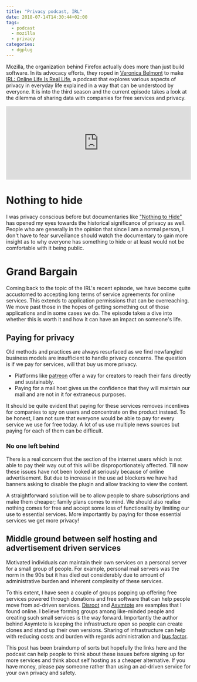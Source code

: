 ```yaml
---
title: "Privacy podcast, IRL"
date: 2018-07-14T14:30:44+02:00
tags:
  - podcast
  - mozilla
  - privacy
categories:
  - dgplug
---
```


Mozilla, the organization behind Firefox actually does more than just build software.
In its advocacy efforts, they roped in [Veronica Belmont](https://twitter.com/Veronica)
to make [IRL: Online Life Is Real Life](https://irlpodcast.org/), a podcast that explores
various aspects of privacy in everyday life explained in a way that can be understood by
everyone. It is into the third season and the current episode takes a look at the dilemma
of sharing data with companies for free services and privacy.

<iframe src='https://embed.simplecast.com/7a906834' width='100%' frameborder='0' height='200px' scrolling='no' seamless></iframe>

# Nothing to hide
I was privacy conscious before but documentaries like ["Nothing to Hide"](https://vimeo.com/nothingtohide)
has opened my eyes towards the historical significance of privacy as well. People
who are generally in the opinion that since I am a normal person, I don't have to
fear surveillance should watch the documentary to gain more insight as to why
everyone has something to hide or at least would not be comfortable with it being public.

# Grand Bargain
Coming back to the topic of the IRL's recent episode, we have become quite accustomed
to accepting long terms of service agreements for online services. This extends to
application permissions that can be overreaching. We move past those in the hopes of
getting something out of those applications and in some cases we do. The episode takes
a dive into whether this is worth it and how it can have an impact on someone's life.

## Paying for privacy
Old methods and practices are always resurfaced as we find newfangled business models
are insufficient to handle privacy concerns. The question is if we pay for services,
will that buy us more privacy.

* Platforms like [patreon](https://www.patreon.com) offer a way for creators to reach
their fans directly and sustainably.
* Paying for a mail host gives us the confidence that they will maintain our mail
and are not in it for extraneous purposes.

It should be quite evident that paying for these services removes incentives for
companies to spy on users and concentrate on the product instead. To be honest,
I am not sure that everyone would be able to pay for every service we use for free
today. A lot of us use multiple news sources but paying for each of them can be
difficult.

### No one left behind
There is a real concern that the section of the internet users which is not able
to pay their way out of this will be disproportionately affected. Till now these
issues have not been looked at seriously because of online advertisement. But due
to increase in the use ad blockers we have had banners asking to disable the plugin
and allow tracking to view the content.

A straightforward solution will be to allow people to share subscriptions and make
them cheaper; family plans comes to mind. We should also realise nothing comes for
free and accept some loss of functionality by limiting our use to essential services.
More importantly by paying for those essential services we get more privacy!


## Middle ground between self hosting and advertisement driven services
Motivated individuals can maintain their own services on a personal server for a
small group of people. For example, personal mail servers was the norm in the 90s but it has
died out considerably due to amount of administrative burden and inherent complexity
of these services.

To this extent, I have seen a couple of groups popping up offering free services
powered through donations and free software that can help people move from ad-driven
services. [Disroot](https://disroot.org/en) and [Asymtote](https://asymptote.club/) are
examples that I found online. I believe forming groups among like-minded people
and creating such small services is the way forward. Importantly the author behind
Asymtote is keeping the infrastructure open so people can create clones and stand up
their own versions. Sharing of infrastructure can help with reducing costs and burden
with regards administration and [bus factor](https://en.wikipedia.org/wiki/Bus_factor).

This post has been braindump of sorts but hopefully the links here and the podcast
can help people to think about these issues before signing up for more services and think
about self hosting as a cheaper alternative. If you have money, please pay someone rather
than using an ad-driven service for your own privacy and safety.
